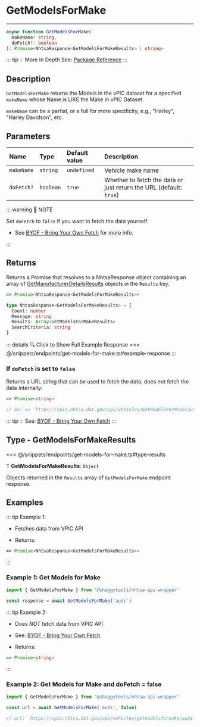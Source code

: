 # GetModelsForMake

---

```typescript
async function GetModelsForMake(
  makeName: string,
  doFetch?: boolean
): Promise<NhtsaResponse<GetModelsForMakeResults> | string>
```

::: tip :bulb: More In Depth
See: [Package Reference](../../../typedoc/api/endpoints/GetModelsForMake)
:::

## Description

`GetModelsForMake` returns the Models in the vPIC dataset for a specified `makeName`
whose Name is LIKE the Make in vPIC Dataset.

`makeName` can be a partial, or a full for more specificity, e.g., "Harley",
"Harley Davidson", etc.

## Parameters

| Name       | Type      | Default value | Description                                                        |
| :--------- | :-------- | :------------ | :----------------------------------------------------------------- |
| `makeName` | `string`  | `undefined`   | Vehicle make name                                                  |
| `doFetch?` | `boolean` | `true`        | Whether to fetch the data or just return the URL (default: `true`) |

::: warning 📝 NOTE

Set `doFetch` to `false` if you want to fetch the data yourself.

- See [BYOF - Bring Your Own Fetch](../../bring-your-own-fetch.md#option-1-set-dofetch-to-false)
  for more info.

:::

## Returns

Returns a Promise that resolves to a NhtsaResponse object containing an array of
[GetManufacturerDetailsResults](#type-getmodelsformakeresults) objects in the
`Results` key.

```typescript
=> Promise<NhtsaResponse<GetModelsForMakeResults>>
```

```typescript
type NhtsaResponse<GetModelsForMakeResults> = {
  Count: number
  Message: string
  Results: Array<GetModelsForMakeResults>
  SearchCriteria: string
}
```

::: details :mag: Click to Show Full Example Response
<<< @/snippets/endpoints/get-models-for-make.ts#example-response
:::

### If `doFetch` is set to `false`

Returns a URL string that can be used to fetch the data, does _not_ fetch the data internally.

```typescript
=> Promise<string>

// ex: => 'https://vpic.nhtsa.dot.gov/api/vehicles/GetModelsForMake/audi?format=json'
```

::: tip :bulb: See: [BYOF - Bring Your Own Fetch](../../bring-your-own-fetch.md#option-1-set-dofetch-to-false)
:::

## Type - GetModelsForMakeResults

<<< @/snippets/endpoints/get-models-for-make.ts#type-results

Ƭ **GetModelsForMakeResults**: `Object`

Objects returned in the `Results` array of `GetModelsForMake` endpoint response.

## Examples

::: tip Example 1:

- Fetches data from VPIC API

- Returns:

```typescript
=> Promise<NhtsaResponse<GetModelsForMakeResults>>
```

:::

### Example 1: Get Models for Make

```ts
import { GetModelsForMake } from '@shaggytools/nhtsa-api-wrapper'

const response = await GetModelsForMake('audi')
```

::: tip Example 2:

- Does _NOT_ fetch data from VPIC API

- See: [BYOF - Bring Your Own Fetch](../../bring-your-own-fetch.md#option-1-set-dofetch-to-false)

- Returns:

```typescript
=> Promise<string>
```

:::

### Example 2: Get Models for Make and doFetch = false

```ts
import { GetModelsForMake } from '@shaggytools/nhtsa-api-wrapper'

const url = await GetModelsForMake('audi', false)

// url: 'https://vpic.nhtsa.dot.gov/api/vehicles/getmodelsformake/audi?format=json'
```
